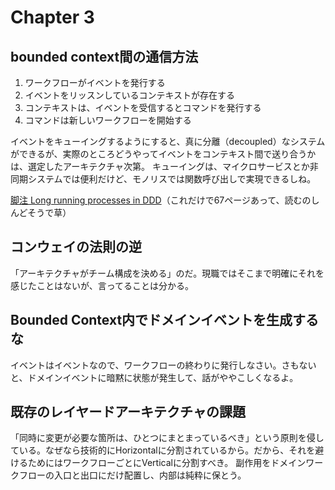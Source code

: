 # Chapter 3

## bounded context間の通信方法
1. ワークフローがイベントを発行する
2. イベントをリッスンしているコンテキストが存在する
3. コンテキストは、イベントを受信するとコマンドを発行する
4. コマンドは新しいワークフローを開始する

イベントをキューイングするようにすると、真に分離（decoupled）なシステムができるが、実際のところどうやってイベントをコンテキスト間で送り合うかは、選定したアーキテクチャ次第。
キューイングは、マイクロサービスとか非同期システムでは便利だけど、モノリスでは関数呼び出しで実現できるしね。

[脚注 Long running processes in DDD](https://www.slideshare.net/BerndRuecker/long-running-processes-in-ddd)（これだけで67ページあって、読むのしんどそうで草）

## コンウェイの法則の逆
「アーキテクチャがチーム構成を決める」のだ。現職ではそこまで明確にそれを感じたことはないが、言ってることは分かる。

## Bounded Context内でドメインイベントを生成するな
イベントはイベントなので、ワークフローの終わりに発行しなさい。さもないと、ドメインイベントに暗黙に状態が発生して、話がややこしくなるよ。

## 既存のレイヤードアーキテクチャの課題
「同時に変更が必要な箇所は、ひとつにまとまっているべき」という原則を侵している。なぜなら技術的にHorizontalに分割されているから。だから、それを避けるためにはワークフローごとにVerticalに分割すべき。
副作用をドメインワークフローの入口と出口にだけ配置し、内部は純粋に保とう。
